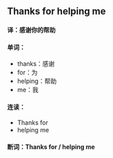 ## Thanks for helping me

#### 译：感谢你的帮助

#### 单词：

- thanks：感谢
- for：为
- helping：帮助
- me：我

#### 连读：

- Thanks for
- helping me

#### 断词：Thanks for / helping me
